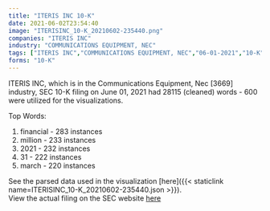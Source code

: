 ```yaml
---
title: "ITERIS INC 10-K"
date: 2021-06-02T23:54:40
image: "ITERISINC_10-K_20210602-235440.png"
companies: "ITERIS INC"
industry: "COMMUNICATIONS EQUIPMENT, NEC"
tags: ["ITERIS INC","COMMUNICATIONS EQUIPMENT, NEC","06-01-2021","10-K"]
forms: "10-K"
---
```

ITERIS INC, which is in the Communications Equipment, Nec [3669] industry, SEC 10-K filing on June 01, 2021 had 28115 (cleaned) words - 600 were utilized for the visualizations.

Top Words:
1. financial - 283 instances
2. million - 233 instances
3. 2021 - 232 instances
4. 31 - 222 instances
5. march - 220 instances


See the parsed data used in the visualization [here]({{< staticlink name=ITERISINC_10-K_20210602-235440.json >}}).  
View the actual filing on the SEC website [here](https://www.sec.gov/Archives/edgar/data/350868/0000350868-21-000015.txt)
